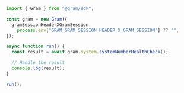 <!-- Start SDK Example Usage [usage] -->
```typescript
import { Gram } from "@gram/sdk";

const gram = new Gram({
  gramSessionHeaderXGramSession:
    process.env["GRAM_GRAM_SESSION_HEADER_X_GRAM_SESSION"] ?? "",
});

async function run() {
  const result = await gram.system.systemNumberHealthCheck();

  // Handle the result
  console.log(result);
}

run();

```
<!-- End SDK Example Usage [usage] -->